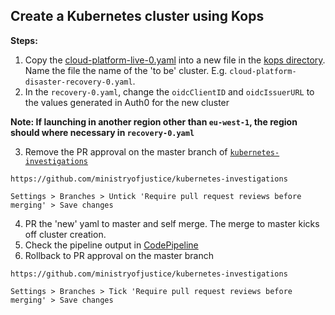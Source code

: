 ## Create a Kubernetes cluster using Kops

**Steps:**
1. Copy the [cloud-platform-live-0.yaml](https://github.com/ministryofjustice/kubernetes-investigations/blob/master/kops/cloud-platform-live-0.yaml) into a new file in the [kops directory](https://github.com/ministryofjustice/kubernetes-investigations/tree/master/kops). Name the file the name of the 'to be' cluster. E.g. `cloud-platform-disaster-recovery-0.yaml`. 
2. In the `recovery-0.yaml`, change the `oidcClientID` and `oidcIssuerURL` to the values generated in Auth0 for the new cluster

**Note: If launching in another region other than `eu-west-1`, the region should where necessary in `recovery-0.yaml`**

3. Remove the PR approval on the master branch of [`kubernetes-investigations`](https://github.com/ministryofjustice/kubernetes-investigations)
```
https://github.com/ministryofjustice/kubernetes-investigations

Settings > Branches > Untick 'Require pull request reviews before merging' > Save changes
```
4. PR the 'new' yaml to master and self merge. The merge to master kicks off cluster creation.
5. Check the pipeline output in [CodePipeline](https://eu-west-1.console.aws.amazon.com/codepipeline/home?region=eu-west-1#/view/cluster-creation-pipeline)
6. Rollback to PR approval on the master branch
``` 
https://github.com/ministryofjustice/kubernetes-investigations

Settings > Branches > Tick 'Require pull request reviews before merging' > Save changes
```


